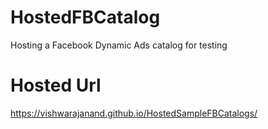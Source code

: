 # HostedFBCatalog
Hosting a Facebook Dynamic Ads catalog for testing

# Hosted Url
https://vishwarajanand.github.io/HostedSampleFBCatalogs/
